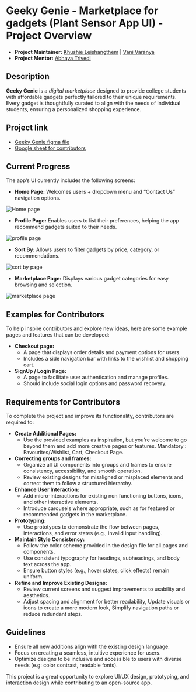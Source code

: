 # Geeky Genie - Marketplace for gadgets (Plant Sensor App UI) - Project Overview
- **Project Maintainer:** [Khushie Leishangthem](https://github.com/Khushie134) | [Vani Varanya](https://github.com/vanivaranya)
- **Project Mentor:** [Abhaya Trivedi](https://github.com/abhayaaatriv)
## Description
**Geeky Genie** is a _digital marketplace_ designed to provide college students with affordable gadgets perfectly tailored to their unique requirements. Every gadget is thoughtfully curated to align with the needs of individual students, ensuring a personalized shopping experience.

## Project link
- [Geeky Genie figma file](https://www.figma.com/design/YZV9coR6emc4A9hwEVBnfq/Pyxis_GeekyGenie?node-id=437-1021&t=YwCVvFvG8yHfgKgj-1)
- [Google sheet for contributors](https://docs.google.com/spreadsheets/d/1J7b2RPzdOTuzdlDrv48fAiXWcPTFeGwS_7IxIVc5f38/edit?gid=0#gid=0)

## Current Progress
The app’s UI currently includes the following screens:
- **Home Page:** Welcomes users + dropdown menu and “Contact Us” navigation options.

![Home page](https://github.com/GDG-IGDTUW/UI-UX/blob/866ab85d468552e5806130fa7438abf787d5b4a3/Geeky%20Genie/home%20page.png)

- **Profile Page:** Enables users to list their preferences, helping the app recommend gadgets suited to their needs.

![profile page](https://github.com/GDG-IGDTUW/UI-UX/blob/866ab85d468552e5806130fa7438abf787d5b4a3/Geeky%20Genie/my%20profile.png)

- **Sort By:** Allows users to filter gadgets by price, category, or recommendations.

![sort by page](https://github.com/GDG-IGDTUW/UI-UX/blob/866ab85d468552e5806130fa7438abf787d5b4a3/Geeky%20Genie/camera.png)

- **Marketplace Page:** Displays various gadget categories for easy browsing and selection.

![marketplace page](https://github.com/GDG-IGDTUW/UI-UX/blob/866ab85d468552e5806130fa7438abf787d5b4a3/Geeky%20Genie/acc.png)

## Examples for Contributors
To help inspire contributors and explore new ideas, here are some example pages and features that can be developed:
- **Checkout page:**
  - A page that displays order details and payment options for users.
  - Includes a side navigation bar with links to the wishlist and shopping cart.
- **SignUp / Login Page:**
  - A page to facilitate user authentication and manage profiles.
  - Should include social login options and password recovery.

## Requirements for Contributors
To complete the project and improve its functionality, contributors are required to:
- **Create Additional Pages:**
  - Use the provided examples as inspiration, but you’re welcome to go beyond them and add more creative pages or features. Mandatory : Favourites/Wishlist, Cart, Checkout Page.
- **Correcting groups and frames:**
  -	Organize all UI components into groups and frames to ensure consistency, accessibility, and smooth operation.
  - Review existing designs for misaligned or misplaced elements and correct them to follow a structured hierarchy.
- **Enhance User Interaction:**
  - Add micro-interactions for existing non functioning buttons, icons, and other interactive elements.
  - Introduce carousels where appropriate, such as for featured or recommended gadgets in the marketplace.
- **Prototyping:**
  - Use prototypes to demonstrate the flow between pages, interactions, and error states (e.g., invalid input handling).
- **Maintain Style Consistency:**
  - Follow the color scheme provided in the design file for all pages and components.
  - Use consistent typography for headings, subheadings, and body text across the app.
  - Ensure button styles (e.g., hover states, click effects) remain uniform.
- **Refine and Improve Existing Designs:**
  - Review current screens and suggest improvements to usability and aesthetics.
  - Adjust spacing and alignment for better readability, Update visuals or icons to create a more modern look, Simplify navigation paths or reduce redundant steps.

## Guidelines
- Ensure all new additions align with the existing design language.
- Focus on creating a seamless, intuitive experience for users.
- Optimize designs to be inclusive and accessible to users with diverse needs (e.g: color contrast, readable fonts).

This project is a great opportunity to explore UI/UX design, prototyping, and interaction design while contributing to an open-source app.
